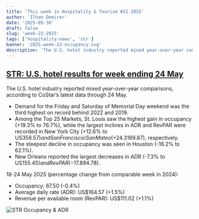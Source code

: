 ```yaml
---
title: 'This week in Hospitality & Tourism #22 2025'
author: 'Ilhan Demirer'
date: '2025-05-30'
draft: false
slug: 'week-22-2025'
tags: ['hospitality-news', 'str']
banner: '2025-week-22-occupancy.svg'
description: 'The U.S. hotel industry reported mixed year-over-year comparisons, according to CoStar’s latest data through 24 May.'
---
```


## [STR: U.S. hotel results for week ending 24 May](https://str.com/press-release/us-hotel-results-week-ending-24-may)

The U.S. hotel industry reported mixed year-over-year comparisons, according to CoStar’s latest data through 24 May.

- Demand for the Friday and Saturday of Memorial Day weekend was the third highest on record behind 2022 and 2019.
- Among the Top 25 Markets, St. Louis saw the highest gain in occupancy (+19.3% to 76.7%), while the largest inclines in ADR and RevPAR were recorded in New York City (+12.6% to US$358.57) and San Francisco/San Mateo (+24.3% to US$169.87), respectively.
- The steepest decline in occupancy was seen in Houston (-16.2% to 62.1%).
- New Orleans reported the largest decreases in ADR (-7.3% to US$155.45) and RevPAR (-17.8% to US$94.78).

18-24 May 2025 (percentage change from comparable week in 2024):

- Occupancy: 67.50 (-0.4%)
- Average daily rate (ADR): US$164.57 (+1.5%)
- Revenue per available room (RevPAR): US$111.02 (+1.1%)

![STR Occupancy & ADR](/images/blogimages/2025-week-22-occupancy.svg)
